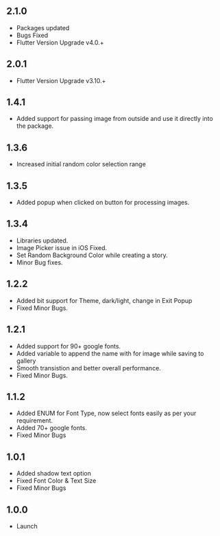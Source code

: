 ## 2.1.0
- Packages updated
- Bugs Fixed
- Flutter Version Upgrade v4.0.+

## 2.0.1
- Flutter Version Upgrade v3.10.+

## 1.4.1
- Added support for passing image from outside and use it directly into the package.

## 1.3.6
- Increased initial random color selection range

## 1.3.5
- Added popup when clicked on button for processing images.

## 1.3.4
- Libraries updated.
- Image Picker issue in iOS Fixed.
- Set Random Background Color while creating a story.
- Minor Bug fixes.

## 1.2.2
- Added bit support for Theme, dark/light, change in Exit Popup
- Fixed Minor Bugs.

## 1.2.1
- Added support for 90+ google fonts.
- Added variable to append the name with for image while saving to gallery
- Smooth transistion and better overall performance.
- Fixed Minor Bugs.

## 1.1.2
- Added ENUM for Font Type, now select fonts easily as per your requirement.
- Added 70+ google fonts.
- Fixed Minor Bugs

## 1.0.1
- Added shadow text option
- Fixed Font Color & Text Size
- Fixed Minor Bugs

## 1.0.0
- Launch
